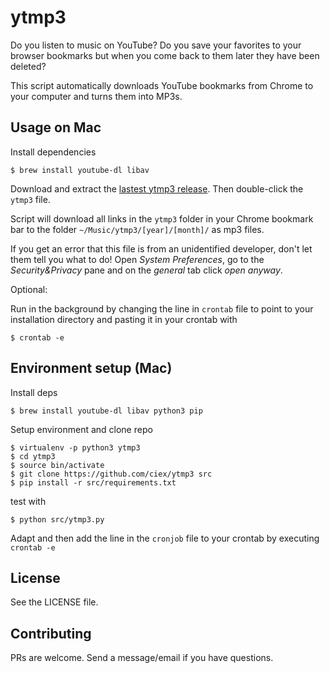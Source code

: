 # ytmp3

Do you listen to music on YouTube? Do you save your favorites to your browser bookmarks but when you come back to them later they have been deleted?

This script automatically downloads YouTube bookmarks from Chrome to your computer
and turns them into MP3s.

## Usage on Mac

Install dependencies

    $ brew install youtube-dl libav

Download and extract the [lastest ytmp3 release](https://github.com/ciex/ytmp3/releases).
Then double-click the `ytmp3` file.

Script will download all links in the `ytmp3` folder in your Chrome bookmark
bar to the folder `~/Music/ytmp3/[year]/[month]/` as mp3 files.

If you get an error that this file is from an unidentified developer, don't let them tell 
you what to do! Open *System Preferences*, go to the *Security&Privacy* pane and on the *general*
tab click *open anyway*.

Optional:

Run in the background by changing the line in `crontab` file to point to
your installation directory and pasting it in your crontab with

    $ crontab -e

## Environment setup (Mac)

Install deps

    $ brew install youtube-dl libav python3 pip

Setup environment and clone repo

    $ virtualenv -p python3 ytmp3
    $ cd ytmp3
    $ source bin/activate
    $ git clone https://github.com/ciex/ytmp3 src
    $ pip install -r src/requirements.txt
    
test with
    
    $ python src/ytmp3.py

Adapt and then add the line in the `cronjob` file to your crontab by executing `crontab -e`

## License

See the LICENSE file.

## Contributing

PRs are welcome. Send a message/email if you have questions.
